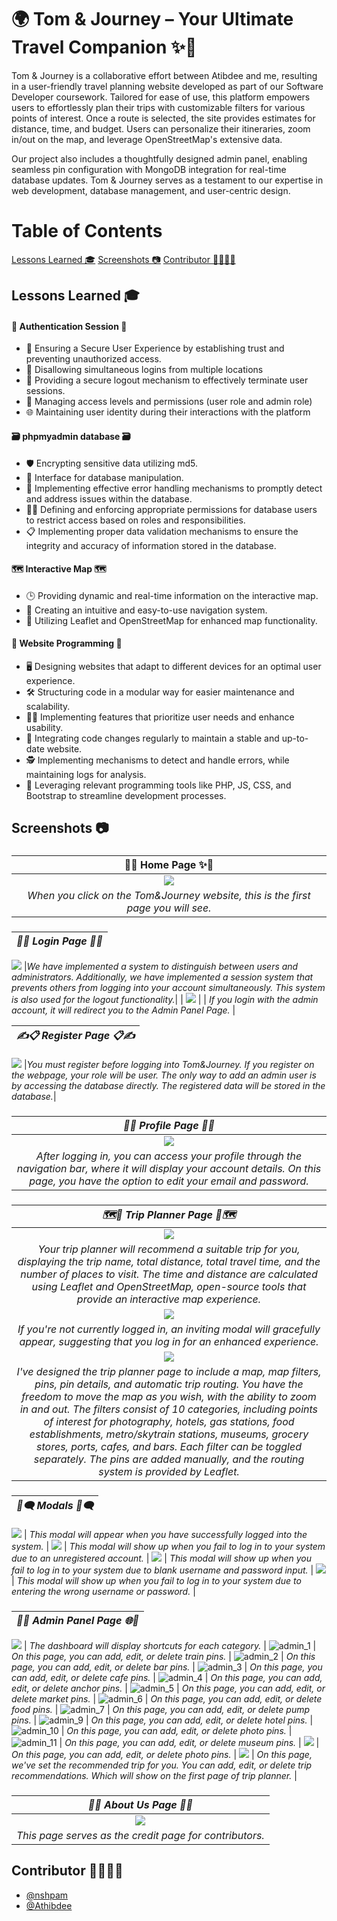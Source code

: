 # 🌍 Tom & Journey – Your Ultimate Travel Companion ✨🚀
Tom & Journey is a collaborative effort between Atibdee and me, resulting in a user-friendly travel planning website developed as part of our Software Developer coursework. Tailored for ease of use, this platform empowers users to effortlessly plan their trips with customizable filters for various points of interest. Once a route is selected, the site provides estimates for distance, time, and budget. Users can personalize their itineraries, zoom in/out on the map, and leverage OpenStreetMap's extensive data.

Our project also includes a thoughtfully designed admin panel, enabling seamless pin configuration with MongoDB integration for real-time database updates. Tom & Journey serves as a testament to our expertise in web development, database management, and user-centric design.

# Table of Contents
[Lessons Learned 🎓](#lessons-learned-)
[Screenshots 📷](#screenshots-)
[Contributor 👩‍💻👨‍💻](#contributor-)

## Lessons Learned 🎓 

#### 🔄 Authentication Session 🔄
- 🔐 Ensuring a Secure User Experience by establishing trust and preventing unauthorized access.
- 🚷 Disallowing simultaneous logins from multiple locations
- 🚪 Providing a secure logout mechanism to effectively terminate user sessions.
- 🔑 Managing access levels and permissions (user role and admin role)
- 🌐 Maintaining user identity during their interactions with the platform

#### 🗃️ phpmyadmin database 🗃️
- 🛡️ Encrypting sensitive data utilizing md5.
- 🎨 Interface for database manipulation.
- 🚨 Implementing effective error handling mechanisms to promptly detect and address issues within the database.
- 🧑‍💻 Defining and enforcing appropriate permissions for database users to restrict access based on roles and responsibilities.
- 📋 Implementing proper data validation mechanisms to ensure the integrity and accuracy of information stored in the database.

#### 🗺️ Interactive Map 🗺️
- 🕒 Providing dynamic and real-time information on the interactive map.
- 🤗 Creating an intuitive and easy-to-use navigation system.
- 🍃 Utilizing Leaflet and OpenStreetMap for enhanced map functionality.

#### 📜 Website Programming 📜
- 🖥️ Designing websites that adapt to different devices for an optimal user experience.
- 🛠️ Structuring code in a modular way for easier maintenance and scalability.
- 🙋‍♂️ Implementing features that prioritize user needs and enhance usability.
- 🔄 Integrating code changes regularly to maintain a stable and up-to-date website.
- 🕵️ Implementing mechanisms to detect and handle errors, while maintaining logs for analysis.
- 🧰 Leveraging relevant programming tools like PHP, JS, CSS, and Bootstrap to streamline development processes.

## Screenshots 📷

### 
| **🏡✨ Home Page ✨🏡** |
|:--:| 
| ![](https://github.com/nshpam/TomAndJourney/assets/97942535/4b0d53f9-f889-40b9-a816-7eaf6883b113) |
|_When you click on the Tom&Journey website, this is the first page you will see._|

### 
| *🌈🚪 Login Page 🚪🌈* |
|:--:| 
![](https://github.com/nshpam/TomAndJourney/assets/97942535/eeae7137-bc5e-4784-9eeb-97dec47a4462)
|_We have implemented a system to distinguish between users and administrators. Additionally, we have implemented a session system that prevents others from logging into your account simultaneously. This system is also used for the logout functionality._|
| ![](https://github.com/nshpam/TomAndJourney/assets/97942535/af23d9e1-d5da-4ef8-8930-f37ca10160a7) |
| _If you login with the admin account, it will redirect you to the Admin Panel Page._ |

| *✍️📋 Register Page 📋✍️* |
|:--:|
![](https://github.com/nshpam/TomAndJourney/assets/97942535/8272f48c-8e8c-4301-b451-f029e730e0aa)
|_You must register before logging into Tom&Journey. If you register on the webpage, your role will be user. The only way to add an admin user is by accessing the database directly. The registered data will be stored in the database._|

###
| *👑📄 Profile Page 📄👑* |
|:--:|
![](https://github.com/nshpam/TomAndJourney/assets/97942535/0292ea8e-f196-4a66-984e-836930b19cf5) |
| _After logging in, you can access your profile through the navigation bar, where it will display your account details. On this page, you have the option to edit your email and password._ |

###
| *🗺️🚗 Trip Planner Page 🚗🗺️* |
|:--:|
![](https://github.com/nshpam/TomAndJourney/assets/97942535/01834793-a51b-4ee3-ab34-c558415d1dd7) |
| _Your trip planner will recommend a suitable trip for you, displaying the trip name, total distance, total travel time, and the number of places to visit. The time and distance are calculated using Leaflet and OpenStreetMap, open-source tools that provide an interactive map experience._ |
![](https://github.com/nshpam/TomAndJourney/assets/97942535/37d692f1-c3be-41b6-804e-5c7fe8255551) |
| _If you're not currently logged in, an inviting modal will gracefully appear, suggesting that you log in for an enhanced experience._ |
![](https://github.com/nshpam/TomAndJourney/assets/97942535/04fcc208-2b5c-4099-b1a3-6029469cf762) |
| _I've designed the trip planner page to include a map, map filters, pins, pin details, and automatic trip routing. You have the freedom to move the map as you wish, with the ability to zoom in and out. The filters consist of 10 categories, including points of interest for photography, hotels, gas stations, food establishments, metro/skytrain stations, museums, grocery stores, ports, cafes, and bars. Each filter can be toggled separately. The pins are added manually, and the routing system is provided by Leaflet._ |

###
| *💭🗨️ Modals 💭🗨️* |
|:--:|
![](https://github.com/nshpam/TomAndJourney/assets/97942535/020991c8-da34-40e6-8541-ad43c691214f)
| _This modal will appear when you have successfully logged into the system._ |
![](https://github.com/nshpam/TomAndJourney/assets/97942535/437f75b5-a60f-41d9-ae77-7cfc3d8d1b95)
| _This modal will show up when you fail to log in to your system due to an unregistered account._ |
![](https://github.com/nshpam/TomAndJourney/assets/97942535/e966229b-95e6-4a8c-bea8-257a1eec2707)
| _This modal will show up when you fail to log in to your system due to blank username and password input._ |
![](https://github.com/nshpam/TomAndJourney/assets/97942535/0a7b9578-d2e2-466c-92b7-1871227e3166)
| _This modal will show up when you fail to log in to your system due to entering the wrong username or password._ |

###
| *🚀🌐 Admin Panel Page 🌐🚀* |
|:--:|
![](https://github.com/nshpam/TomAndJourney/assets/97942535/c2e5ce37-f0be-40ac-94c5-09c4f28d5957)
| _The dashboard will display shortcuts for each category._ |
![admin_1](https://github.com/nshpam/TomAndJourney/assets/97942535/74aebf0e-66b7-4a8b-896b-116befb0f847)
| _On this page, you can add, edit, or delete train pins._ |
![admin_2](https://github.com/nshpam/TomAndJourney/assets/97942535/953eacc3-96fc-4250-acc4-70c608acfdfd)
| _On this page, you can add, edit, or delete bar pins._ |
![admin_3](https://github.com/nshpam/TomAndJourney/assets/97942535/ea99997a-fdf6-416f-892b-82ac7b65f74c)
| _On this page, you can add, edit, or delete cafe pins._ |
![admin_4](https://github.com/nshpam/TomAndJourney/assets/97942535/b0b86384-ebfa-4a15-9835-b564d73989b3)
| _On this page, you can add, edit, or delete anchor pins._ |
![admin_5](https://github.com/nshpam/TomAndJourney/assets/97942535/53f92035-b49f-41b0-9d5f-f5f54cdd17c6)
| _On this page, you can add, edit, or delete market pins._ |
![admin_6](https://github.com/nshpam/TomAndJourney/assets/97942535/480fbfcb-f15a-4fbf-9691-5a01a0c72853)
| _On this page, you can add, edit, or delete food pins._ |
![admin_7](https://github.com/nshpam/TomAndJourney/assets/97942535/4db09062-279a-4308-bac5-e306ce4766ce)
| _On this page, you can add, edit, or delete pump pins._ |
![admin_9](https://github.com/nshpam/TomAndJourney/assets/97942535/faeaeccd-ce78-4a82-9989-4804f8d47114)
| _On this page, you can add, edit, or delete hotel pins._ |
![admin_10](https://github.com/nshpam/TomAndJourney/assets/97942535/88246756-4a28-450f-bf22-24b0c90c188e)
| _On this page, you can add, edit, or delete photo pins._ |
![admin_11](https://github.com/nshpam/TomAndJourney/assets/97942535/4efafe4f-e8f8-4761-86ae-bf9a5e0258ff)
| _On this page, you can add, edit, or delete museum pins._ |
![](https://github.com/nshpam/TomAndJourney/assets/97942535/64bb9fcb-c603-487d-8716-3f689cee0524)
| _On this page, you can add, edit, or delete photo pins._ |
![](https://github.com/nshpam/TomAndJourney/assets/97942535/c4a1bb9d-ece9-48f1-9544-6d72ea39cc3c)
| _On this page, we've set the recommended trip for you. You can add, edit, or delete trip recommendations. Which will show on the first page of trip planner._ |

###
| *🌟✨ About Us Page 📜✨* |
|:--:|
![](https://github.com/nshpam/TomAndJourney/assets/97942535/acb10d73-50fb-4e46-8a8d-4b8a88105439) |
| _This page serves as the credit page for contributors._ |

## Contributor 👩‍💻👨‍💻
- [@nshpam](https://github.com/nshpam)
- [@Athibdee](https://github.com/Athibdee)
